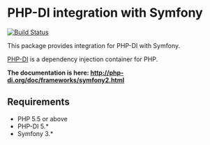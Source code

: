 # PHP-DI integration with Symfony

[![Build Status](https://travis-ci.org/PHP-DI/Symfony-Bridge.png?branch=master)](https://travis-ci.org/PHP-DI/Symfony-Bridge)

This package provides integration for PHP-DI with Symfony.

[PHP-DI](http://php-di.org) is a dependency injection container for PHP.

**The documentation is here: http://php-di.org/doc/frameworks/symfony2.html**

## Requirements

- PHP 5.5 or above
- PHP-DI 5.*
- Symfony 3.*
